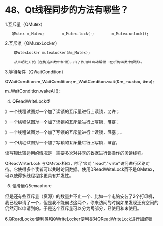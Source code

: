 # 48、Qt**线程同步的方法有哪些？**

1.互斥量（QMutex）

       QMutex m_Mutex;        m_Mutex.lock();        m_Mutex.unlock();

2.互斥锁（QMutexLocker）

        QMutexLocker mutexLocker(&m_Mutex);
    
        从声明处开始（在构造函数中加锁），出了作用域自动解锁（在析构函数中解锁）。

3.等待条件（QWaitCondition）

QWaitCondtion m_WaitCondition; m_WaitConditon.wait(&m_muxtex, time);                 

m_WaitCondition.wakeAll();

4. QReadWriteLock类

》一个线程试图对一个加了读锁的互斥量进行上读锁，允许；

》一个线程试图对一个加了读锁的互斥量进行上写锁，阻塞；

》一个线程试图对一个加了写锁的互斥量进行上读锁，阻塞；、

》一个线程试图对一个加了写锁的互斥量进行上写锁，阻塞。

读写锁比较适用的情况是：需要多次对共享的数据进行读操作的阅读线程。

QReadWriterLock 与QMutex相似，除了它对 "read","write"访问进行区别对待。它使得多个读者可以共时访问数据。使用QReadWriteLock而不是QMutex，可以使得多线程程序更具有并发性。

5. 信号量QSemaphore

但是还有些互斥量（资源）的数量并不止一个，比如一个电脑安装了2个打印机，我已经申请了一个，但是我不能霸占这两个，你来访问的时候如果发现还有空闲的仍然可以申请到的。于是这个互斥量可以分为两部分，已使用和未使用。

6.QReadLocker便利类和QWriteLocker便利类对QReadWriteLock进行加解锁 
